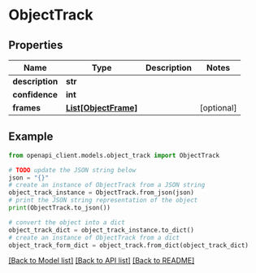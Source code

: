 # ObjectTrack


## Properties

Name | Type | Description | Notes
------------ | ------------- | ------------- | -------------
**description** | **str** |  | 
**confidence** | **int** |  | 
**frames** | [**List[ObjectFrame]**](ObjectFrame.md) |  | [optional] 

## Example

```python
from openapi_client.models.object_track import ObjectTrack

# TODO update the JSON string below
json = "{}"
# create an instance of ObjectTrack from a JSON string
object_track_instance = ObjectTrack.from_json(json)
# print the JSON string representation of the object
print(ObjectTrack.to_json())

# convert the object into a dict
object_track_dict = object_track_instance.to_dict()
# create an instance of ObjectTrack from a dict
object_track_form_dict = object_track.from_dict(object_track_dict)
```
[[Back to Model list]](../README.md#documentation-for-models) [[Back to API list]](../README.md#documentation-for-api-endpoints) [[Back to README]](../README.md)



